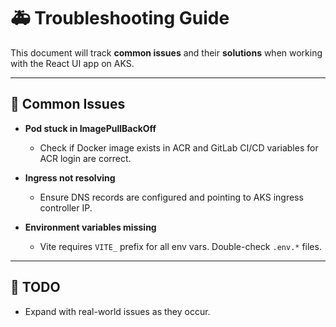 # 🚑 Troubleshooting Guide

This document will track **common issues** and their **solutions** when working with the React UI app on AKS.

---

## 🔹 Common Issues

- **Pod stuck in ImagePullBackOff**
  - Check if Docker image exists in ACR and GitLab CI/CD variables for ACR login are correct.

- **Ingress not resolving**
  - Ensure DNS records are configured and pointing to AKS ingress controller IP.

- **Environment variables missing**
  - Vite requires `VITE_` prefix for all env vars. Double-check `.env.*` files.

---

## 🔹 TODO
- Expand with real-world issues as they occur.
